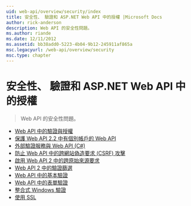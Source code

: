 ```yaml
---
uid: web-api/overview/security/index
title: 安全性、 驗證和 ASP.NET Web API 中的授權 |Microsoft Docs
author: rick-anderson
description: Web API 的安全性問題。
ms.author: riande
ms.date: 12/11/2012
ms.assetid: bb38add0-5223-4b04-9b12-245911af865a
msc.legacyurl: /web-api/overview/security
msc.type: chapter
---
```

<a name="security-authentication-and-authorization-in-aspnet-web-api"></a>安全性、 驗證和 ASP.NET Web API 中的授權
====================
> Web API 的安全性問題。


- [Web API 中的驗證與授權](authentication-and-authorization-in-aspnet-web-api.md)
- [保護 Web API 2.2 中有個別帳戶的 Web API](individual-accounts-in-web-api.md)
- [外部驗證服務與 Web API (C#)](external-authentication-services.md)
- [防止 Web API 中的跨網站偽造要求 (CSRF) 攻擊](preventing-cross-site-request-forgery-csrf-attacks.md)
- [啟用 Web API 2 中的跨原始來源要求](enabling-cross-origin-requests-in-web-api.md)
- [Web API 2 中的驗證篩選](authentication-filters.md)
- [Web API 中的基本驗證](basic-authentication.md)
- [Web API 中的表單驗證](forms-authentication.md)
- [整合式 Windows 驗證](integrated-windows-authentication.md)
- [使用 SSL](working-with-ssl-in-web-api.md)
